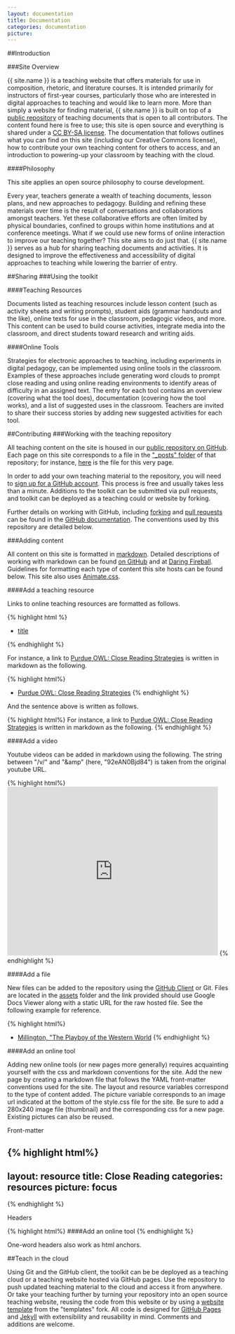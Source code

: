 ```yaml
---
layout: documentation
title: Documentation
categories: documentation
picture: 
---
```


##Introduction<span class="arrowh2"></span>

###Site Overview<span class="arrowh3"></span>

{{ site.name }} is a teaching website that offers materials for use in composition, rhetoric, and literature courses. It is intended primarily for instructors of first-year courses, particularly those who are interested in digital approaches to teaching and would like to learn more. More than simply a website for finding material, {{ site.name }} is built on top of a [public repository](https://github.com/axchristie/test) of teaching documents that is open to all contributors. The content found here is free to use; this site is open source and everything is shared under a [CC BY-SA license](http://creativecommons.org/licenses/by-sa/3.0/deed.en_US). The documentation that follows outlines what you can find on this site (including our Creative Commons license), how to contribute your own teaching content for others to access, and an introduction to powering-up your classroom by teaching with the cloud.

####Philosophy<span class="arrowh4"></span>

This site applies an open source philosophy to course development.

Every year, teachers generate a wealth of teaching documents, lesson plans, and new approaches to pedagogy. Building and refining these materials over time is the result of conversations and collaborations amongst teachers. Yet these collaborative efforts are often limited by physical boundaries, confined to groups within home institutions and at conference meetings. What if we could use new forms of online interaction to improve our teaching together? This site aims to do just that. {{ site.name }} serves as a hub for sharing teaching documents and activities. It is designed to improve the effectiveness and accessibility of digital approaches to teaching while lowering the barrier of entry.

##Sharing<span class="arrowh2"></span>
###Using the toolkit <span class="arrowh3"></span>

####Teaching Resources <span class="arrowh4"></span>

Documents listed as teaching resources include lesson content (such as activity sheets and writing prompts), student aids (grammar handouts and the like), online texts for use in the classroom, pedagogic videos, and more. This content can be used to build course activities, integrate media into the classroom, and direct students toward research and writing aids.

####Online Tools <span class="arrowh4"></span>

Strategies for electronic approaches to teaching, including experiments in digital pedagogy, can be implemented using online tools in the classroom. Examples of these approaches include generating word clouds to prompt close reading and using online reading environments to identify areas of difficulty in an assigned text. The entry for each tool contains an overview (covering what the tool does), documentation (covering how the tool works), and a list of suggested uses in the classroom. Teachers are invited to share their success stories by adding new suggested activities for each tool.

##Contributing<span class="arrowh2"></span>
###Working with the teaching repository<span class="arrowh3"></span>

All teaching content on the site is housed in our [public repository on GitHub](https://github.com/axchristie/test). Each page on this site corresponds to a file in the ["_posts" folder](https://github.com/axchristie/test/tree/gh-pages/_posts) of that repository; for instance, [here](https://github.com/axchristie/test/blob/gh-pages/_posts/2013-12-12-documentation.md) is the file for this very page.

In order to add your own teaching material to the repository, you will need to [sign up for a GitHub account](https://github.com/). This process is free and usually takes less than a minute. Additions to the toolkit can be submitted via pull requests, and toolkit can be deployed as a teaching could or website by forking.

Further details on working with GitHub, including [forking](https://help.github.com/articles/fork-a-repo) and [pull requests](https://help.github.com/articles/using-pull-requests) can be found in the [GitHub documentation](https://help.github.com/). The conventions used by this repository are detailed below.

###Adding content<span class="arrowh3"></span>

All content on this site is formatted in [markdown](http://whatismarkdown.com/). Detailed descriptions of working with markdown can be found [on GitHub](https://github.com/adam-p/markdown-here/wiki/Markdown-Cheatsheet) and at [Daring Fireball](http://daringfireball.net/projects/markdown/). Guidelines for formatting each type of content this site hosts can be found below. This site also uses [Animate.css](http://daneden.github.io/animate.css/).

####Add a teaching resource <span class="arrowh4"></span>

Links to online teaching resources are formatted as follows.

{% highlight html %}
* [title](url)

{% endhighlight %}

For instance, a link to [Purdue OWL: Close Reading Strategies](http://owl.english.purdue.edu/owl/resource/616/01/) is written in markdown as the following.


{% highlight html%}
* [Purdue OWL: Close Reading Strategies](http://owl.english.purdue.edu/owl/resource/616/01/)
{% endhighlight %}

And the sentence above is written as follows.

{% highlight html%}
For instance, a link to [Purdue OWL: Close Reading Strategies](http://owl.english.purdue.edu/owl/resource/616/01/) is written in markdown as the following.
{% endhighlight %}

####Add a video <span class="arrowh4"></span>

Youtube videos can be added in markdown using the following. The string between "/v/" and "&amp" (here, "92eAN0Bjd84") is taken from the original youtube URL.

{% highlight html%}
<object width="480" height="385" style="max-width: 100%;"><param name="movie" value="http://www.youtube.com/v/92eAN0Bjd84&amp;hl=en_US&amp;fs=1"></param><param name="allowFullScreen" value="true"></param><param name="allowscriptaccess" value="always"></param><embed src="http://www.youtube.com/v/92eAN0Bjd84&amp;hl=en_US&amp;fs=1" type="application/x-shockwave-flash" allowscriptaccess="always" allowfullscreen="true" width="480" height="385" style="max-width: inherit;"></embed></object>
{% endhighlight %}

####Add a file <span class="arrowh4"></span>

New files can be added to the repository using the [GitHub Client]() or Git. Files are located in the [assets]() folder and the link provided should use Google Docs Viewer along with a static URL for the raw hosted file. See the following example for reference.

{% highlight html%}
* [Millington, "The Playboy of the Western World](http://docs.google.com/viewer?url=https://github.com/axchristie/test/blob/gh-pages/assets/docs/sample_texts/drama/SP146_Playboy.doc?raw=true)
{% endhighlight %}

####Add an online tool <span class="arrowh4"></span>

Adding new online tools (or new pages more generally) requires acquainting yourself with the css and markdown conventions for the site. Add the new page by creating a markdown file that follows the YAML front-matter conventions used for the site. The layout and resource variables correspond to the type of content added. The picture variable corresponds to an image url indicated at the bottom of the style.css file for the site. Be sure to add a 280x240 image file (thumbnail) and the corresponding css for a new page. Existing pictures can also be reused.

Front-matter

{% highlight html%}
---
layout: resource
title: Close Reading
categories: resources
picture: focus
---
{% endhighlight %}


Headers

{% highlight html%}
####Add an online tool <span class="arrowh4"></span>
{% endhighlight %}

One-word headers also work as html anchors.


##Teach in the cloud<span class="arrowh2"></span>

Using Git and the GitHub client, the toolkit can be be deployed as a teaching cloud or  a teaching website hosted via GitHub pages. Use the repository to push updated teaching material to the cloud and access it from anywhere. Or take your teaching further by turning your repository into an open source teaching website, reusing the code from this website or by using a [website template](https://github.com/axchristie/test/tree/templates) from the "templates" fork. All code is designed for [GitHub Pages](http://pages.github.com/) and [Jekyll](http://jekyllrb.com/) with extensibility and reusability in mind. Comments and additions are welcome.